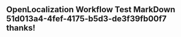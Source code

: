 <properties
ms.topic="hero-topic"
ms.test1="hero-topic"
ms.test2="test"/>

## OpenLocalization Workflow Test MarkDown 51d013a4-4fef-4175-b5d3-de3f39fb00f7 thanks!
